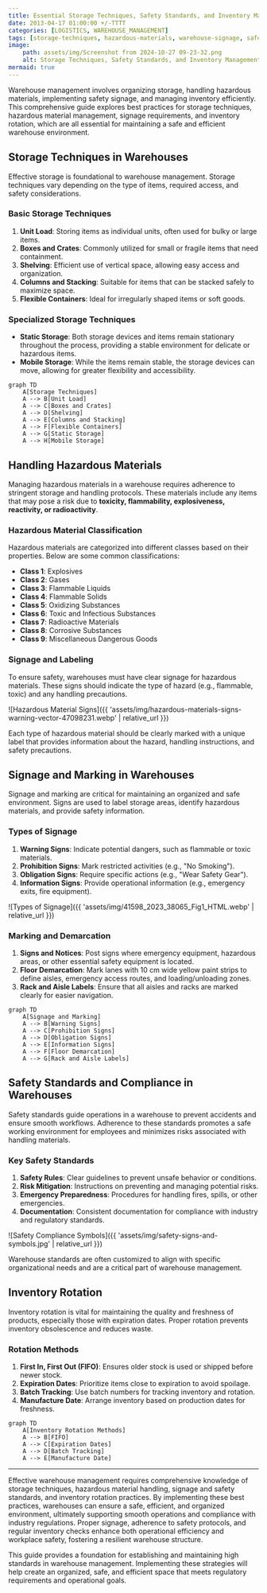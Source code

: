 ```yaml
---
title: Essential Storage Techniques, Safety Standards, and Inventory Management in Warehouses
date: 2013-04-17 01:00:00 +/-TTTT
categories: [LOGISTICS, WAREHOUSE_MANAGEMENT]
tags: [storage-techniques, hazardous-materials, warehouse-signage, safety-standards, inventory-rotation, warehouse-management, fifo-method, safety-compliance, warehouse-safety, hazardous-material-handling, signage-and-marking, material-labeling, risk-mitigation, emergency-preparedness, batch-tracking]
image:
    path: assets/img/Screenshot from 2024-10-27 09-23-32.png 
    alt: Storage Techniques, Safety Standards, and Inventory Management 
mermaid: true
---
```


Warehouse management involves organizing storage, handling hazardous materials, implementing safety signage, and managing inventory efficiently. This comprehensive guide explores best practices for storage techniques, hazardous material management, signage requirements, and inventory rotation, which are all essential for maintaining a safe and efficient warehouse environment.

## Storage Techniques in Warehouses

Effective storage is foundational to warehouse management. Storage techniques vary depending on the type of items, required access, and safety considerations.

### Basic Storage Techniques

1. **Unit Load**: Storing items as individual units, often used for bulky or large items.
2. **Boxes and Crates**: Commonly utilized for small or fragile items that need containment.
3. **Shelving**: Efficient use of vertical space, allowing easy access and organization.
4. **Columns and Stacking**: Suitable for items that can be stacked safely to maximize space.
5. **Flexible Containers**: Ideal for irregularly shaped items or soft goods.

### Specialized Storage Techniques

- **Static Storage**: Both storage devices and items remain stationary throughout the process, providing a stable environment for delicate or hazardous items.
- **Mobile Storage**: While the items remain stable, the storage devices can move, allowing for greater flexibility and accessibility.

```mermaid
graph TD
    A[Storage Techniques]
    A --> B[Unit Load]
    A --> C[Boxes and Crates]
    A --> D[Shelving]
    A --> E[Columns and Stacking]
    A --> F[Flexible Containers]
    A --> G[Static Storage]
    A --> H[Mobile Storage]
```

## Handling Hazardous Materials

Managing hazardous materials in a warehouse requires adherence to stringent storage and handling protocols. These materials include any items that may pose a risk due to **toxicity, flammability, explosiveness, reactivity, or radioactivity**. 

### Hazardous Material Classification

Hazardous materials are categorized into different classes based on their properties. Below are some common classifications:

- **Class 1**: Explosives
- **Class 2**: Gases
- **Class 3**: Flammable Liquids
- **Class 4**: Flammable Solids
- **Class 5**: Oxidizing Substances
- **Class 6**: Toxic and Infectious Substances
- **Class 7**: Radioactive Materials
- **Class 8**: Corrosive Substances
- **Class 9**: Miscellaneous Dangerous Goods

### Signage and Labeling

To ensure safety, warehouses must have clear signage for hazardous materials. These signs should indicate the type of hazard (e.g., flammable, toxic) and any handling precautions.

![Hazardous Material Signs]({{ 'assets/img/hazardous-materials-signs-warning-vector-47098231.webp' | relative_url }})

Each type of hazardous material should be clearly marked with a unique label that provides information about the hazard, handling instructions, and safety precautions.

## Signage and Marking in Warehouses

Signage and marking are critical for maintaining an organized and safe environment. Signs are used to label storage areas, identify hazardous materials, and provide safety information.

### Types of Signage

1. **Warning Signs**: Indicate potential dangers, such as flammable or toxic materials.
2. **Prohibition Signs**: Mark restricted activities (e.g., "No Smoking").
3. **Obligation Signs**: Require specific actions (e.g., "Wear Safety Gear").
4. **Information Signs**: Provide operational information (e.g., emergency exits, fire equipment).

![Types of Signage]({{ 'assets/img/41598_2023_38065_Fig1_HTML.webp' | relative_url }})

### Marking and Demarcation

1. **Signs and Notices**: Post signs where emergency equipment, hazardous areas, or other essential safety equipment is located.
2. **Floor Demarcation**: Mark lanes with 10 cm wide yellow paint strips to define aisles, emergency access routes, and loading/unloading zones.
3. **Rack and Aisle Labels**: Ensure that all aisles and racks are marked clearly for easier navigation.

```mermaid
graph TD
    A[Signage and Marking]
    A --> B[Warning Signs]
    A --> C[Prohibition Signs]
    A --> D[Obligation Signs]
    A --> E[Information Signs]
    A --> F[Floor Demarcation]
    A --> G[Rack and Aisle Labels]
```

## Safety Standards and Compliance in Warehouses

Safety standards guide operations in a warehouse to prevent accidents and ensure smooth workflows. Adherence to these standards promotes a safe working environment for employees and minimizes risks associated with handling materials.

### Key Safety Standards

1. **Safety Rules**: Clear guidelines to prevent unsafe behavior or conditions.
2. **Risk Mitigation**: Instructions on preventing and managing potential risks.
3. **Emergency Preparedness**: Procedures for handling fires, spills, or other emergencies.
4. **Documentation**: Consistent documentation for compliance with industry and regulatory standards.

![Safety Compliance Symbols]({{ 'assets/img/safety-signs-and-symbols.jpg' | relative_url }})

Warehouse standards are often customized to align with specific organizational needs and are a critical part of warehouse management.

## Inventory Rotation

Inventory rotation is vital for maintaining the quality and freshness of products, especially those with expiration dates. Proper rotation prevents inventory obsolescence and reduces waste.

### Rotation Methods

1. **First In, First Out (FIFO)**: Ensures older stock is used or shipped before newer stock.
2. **Expiration Dates**: Prioritize items close to expiration to avoid spoilage.
3. **Batch Tracking**: Use batch numbers for tracking inventory and rotation.
4. **Manufacture Date**: Arrange inventory based on production dates for freshness.

```mermaid
graph TD
    A[Inventory Rotation Methods]
    A --> B[FIFO]
    A --> C[Expiration Dates]
    A --> D[Batch Tracking]
    A --> E[Manufacture Date]
```

---
Effective warehouse management requires comprehensive knowledge of storage techniques, hazardous material handling, signage and safety standards, and inventory rotation practices. By implementing these best practices, warehouses can ensure a safe, efficient, and organized environment, ultimately supporting smooth operations and compliance with industry regulations. Proper signage, adherence to safety protocols, and regular inventory checks enhance both operational efficiency and workplace safety, fostering a resilient warehouse structure.

This guide provides a foundation for establishing and maintaining high standards in warehouse management. Implementing these strategies will help create an organized, safe, and efficient space that meets regulatory requirements and operational goals. 
